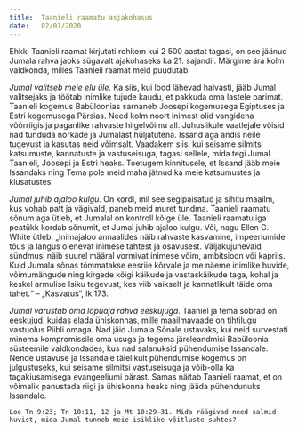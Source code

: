 ```yaml
---
title:  Taanieli raamatu asjakohasus
date:   02/01/2020
---
```


Ehkki Taanieli raamat kirjutati rohkem kui 2 500 aastat tagasi, on see jäänud Jumala rahva jaoks sügavalt ajakohaseks ka 21. sajandil. Märgime ära kolm valdkonda, milles Taanieli raamat meid puudutab.

_Jumal valitseb meie elu üle._ Ka siis, kui lood lähevad halvasti, jääb Jumal valitsejaks ja töötab inimlike tujude kaudu, et pakkuda oma lastele parimat. Taanieli kogemus Babüloonias sarnaneb Joosepi kogemusega Egiptuses ja Estri kogemusega Pärsias. Need kolm noort inimest olid vangidena võõrriigis ja paganlike rahvaste hiigelvõimu all. Juhuslikule vaatlejale võisid nad tunduda nõrkade ja Jumalast hüljatutena. Issand aga andis neile tugevust ja kasutas neid võimsalt. Vaadakem siis, kui seisame silmitsi katsumuste, kannatuste ja vastuseisuga, tagasi sellele, mida tegi Jumal Taanieli, Joosepi ja Estri heaks. Toetugem kinnitusele, et Issand jääb meie Issandaks ning Tema pole meid maha jätnud ka meie katsumustes ja kiusatustes.

_Jumal juhib ajaloo kulgu._ On kordi, mil see segipaisatud ja sihitu maailm, kus vohab patt ja vägivald, paneb meid muret tundma. Taanieli raamatu sõnum aga ütleb, et Jumalal on kontroll kõige üle. Taanieli raamatu iga peatükk kordab sõnumit, et Jumal juhib ajaloo kulgu. Või, nagu Ellen G. White ütleb: „Inimajaloo annaalides näib rahvaste kasvamine, impeeriumide tõus ja langus olenevat inimese tahtest ja osavusest. Väljakujunevaid sündmusi näib suurel määral vormivat inimese võim, ambitsioon või kapriis. Kuid Jumala sõnas tõmmatakse eesriie kõrvale ja me näeme inimlike huvide, võimumängude ning kirgede kõigi käikude ja vastaskäikude taga, kohal ja keskel armulise Isiku tegevust, kes viib vaikselt ja kannatlikult täide oma tahet.“ – „Kasvatus“, lk 173.

_Jumal varustab oma lõpuaja rahva eeskujuga._ Taaniel ja tema sõbrad on eeskujud, kuidas elada ühiskonnas, mille maailmavaade on tihtilugu vastuolus Piibli omaga. Nad jäid Jumala Sõnale ustavaks, kui neid survestati minema kompromissile oma usuga ja tegema järeleandmisi Babüloonia süsteemile valdkondades, kus nad salanuksid pühendumise Issandale. Nende ustavuse ja Issandale täielikult pühendumise kogemus on julgustuseks, kui seisame silmitsi vastuseisuga ja võib-olla ka tagakiusamisega evangeeliumi pärast. Samas näitab Taanieli raamat, et on võimalik panustada riigi ja ühiskonna heaks ning jääda pühendunuks Issandale.

`Loe Tn 9:23; Tn 10:11, 12 ja Mt 10:29–31. Mida räägivad need salmid huvist, mida Jumal tunneb meie isiklike võitluste suhtes?`
